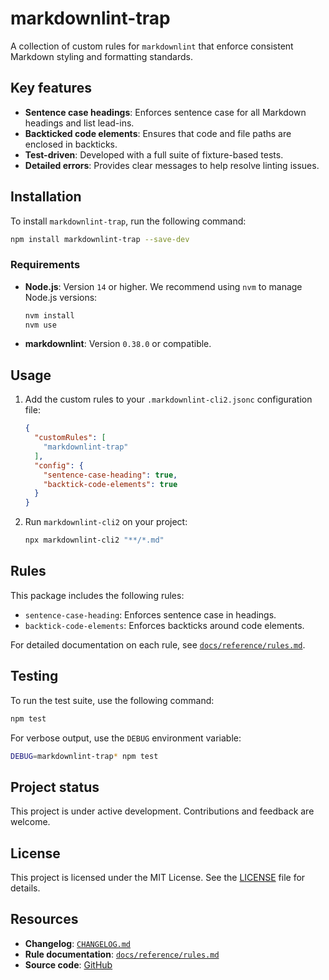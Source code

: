 # markdownlint-trap

A collection of custom rules for `markdownlint` that enforce consistent Markdown styling and formatting standards.

## Key features

- **Sentence case headings**: Enforces sentence case for all Markdown headings and list lead-ins.
- **Backticked code elements**: Ensures that code and file paths are enclosed in backticks.
- **Test-driven**: Developed with a full suite of fixture-based tests.
- **Detailed errors**: Provides clear messages to help resolve linting issues.

## Installation

To install `markdownlint-trap`, run the following command:

```bash
npm install markdownlint-trap --save-dev
```

### Requirements

- **Node.js**: Version `14` or higher. We recommend using `nvm` to manage Node.js versions:

  ```bash
  nvm install
  nvm use
  ```

- **markdownlint**: Version `0.38.0` or compatible.

## Usage

1. Add the custom rules to your `.markdownlint-cli2.jsonc` configuration file:

    ```json
    {
      "customRules": [
        "markdownlint-trap"
      ],
      "config": {
        "sentence-case-heading": true,
        "backtick-code-elements": true
      }
    }
    ```

2. Run `markdownlint-cli2` on your project:

    ```bash
    npx markdownlint-cli2 "**/*.md"
    ```

## Rules

This package includes the following rules:

- `sentence-case-heading`: Enforces sentence case in headings.
- `backtick-code-elements`: Enforces backticks around code elements.

For detailed documentation on each rule, see [`docs/reference/rules.md`](./docs/reference/rules.md).

## Testing

To run the test suite, use the following command:

```bash
npm test
```

For verbose output, use the `DEBUG` environment variable:

```bash
DEBUG=markdownlint-trap* npm test
```

## Project status

This project is under active development. Contributions and feedback are welcome.

## License

This project is licensed under the MIT License. See the [LICENSE](./LICENSE) file for details.

## Resources

- **Changelog**: [`CHANGELOG.md`](./CHANGELOG.md)
- **Rule documentation**: [`docs/reference/rules.md`](./docs/reference/rules.md)
- **Source code**: [GitHub](https://github.com/your-username/markdownlint-trap)
